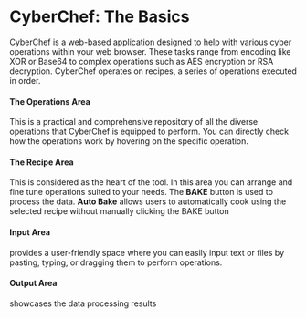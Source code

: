 
# CyberChef: The Basics

CyberChef is a web-based application designed to help with various cyber operations within your web browser. These tasks range from encoding like XOR or Base64 to complex operations such as AES encryption or RSA decryption. CyberChef operates on recipes, a series of operations executed in order.

#### The Operations Area

This is a practical and comprehensive repository of all the diverse operations that CyberChef is equipped to perform. You can directly check how the operations work by hovering on the specific operation.

#### The Recipe Area

This is considered as the heart of the tool. In this area you can arrange and fine tune operations suited to your needs. The **BAKE** button is used to process the data. **Auto Bake** allows users to automatically cook using the selected recipe without manually clicking the BAKE button

#### Input Area

provides a user-friendly space where you can easily input text or files by pasting, typing, or dragging them to perform operations.

#### Output Area

showcases the data processing results